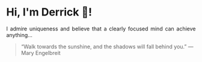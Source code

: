 # Hi, I'm Derrick 👋!
<p align="justify">I admire uniqueness and believe that a clearly focused mind can achieve anything...</p> 
<!-- #quote-start -->
<blockquote>&ldquo;Walk towards the sunshine, and the shadows will fall behind you.&rdquo; &mdash; <footer>Mary Engelbreit</footer></blockquote>
<!-- #quote-end -->
